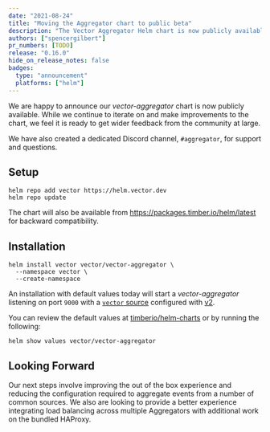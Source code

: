 ```yaml
---
date: "2021-08-24"
title: "Moving the Aggregator chart to public beta"
description: "The Vector Aggregator Helm chart is now publicly available"
authors: ["spencergilbert"]
pr_numbers: [TODO]
release: "0.16.0"
hide_on_release_notes: false
badges:
  type: "announcement"
  platforms: ["helm"]
---
```


We are happy to announce our *vector-aggregator* chart is now publicly available. While
we continue to iterate on and make improvements to the chart, we feel it is ready to get
wider feedback from the community at large.

We have also created a dedicated Discord channel, `#aggregator`, for support and questions.

## Setup

```shell
helm repo add vector https://helm.vector.dev
helm repo update
```

The chart will also be available from https://packages.timber.io/helm/latest
for backward compatibility.

## Installation

```shell
helm install vector vector/vector-aggregator \
  --namespace vector \
  --create-namespace
```

An installation with default values today will start a *vector-aggregator* listening on
port `9000` with a [`vector` source][sources.vector] configured with [v2][highlight.v2].

You can review the default values at [timberio/helm-charts][default] or by running the following:

```shell
helm show values vector/vector-aggregator
```

## Looking Forward

Our next steps involve improving the out of the box experience and reducing the configuration
required to aggregate events from a number of common sources. We also are looking to provide
a better experience integrating load balancing across multiple Aggregators with additional work
on the bundled HAProxy.

[sources.vector]: /docs/reference/configuration/sources/vector/
[highlight.v2]: /highlights/2021-07-21-0-16-upgrade-guide/#vector_source_sink
[default]: https://github.com/timberio/helm-charts/blob/master/charts/vector-aggregator/values.yaml
